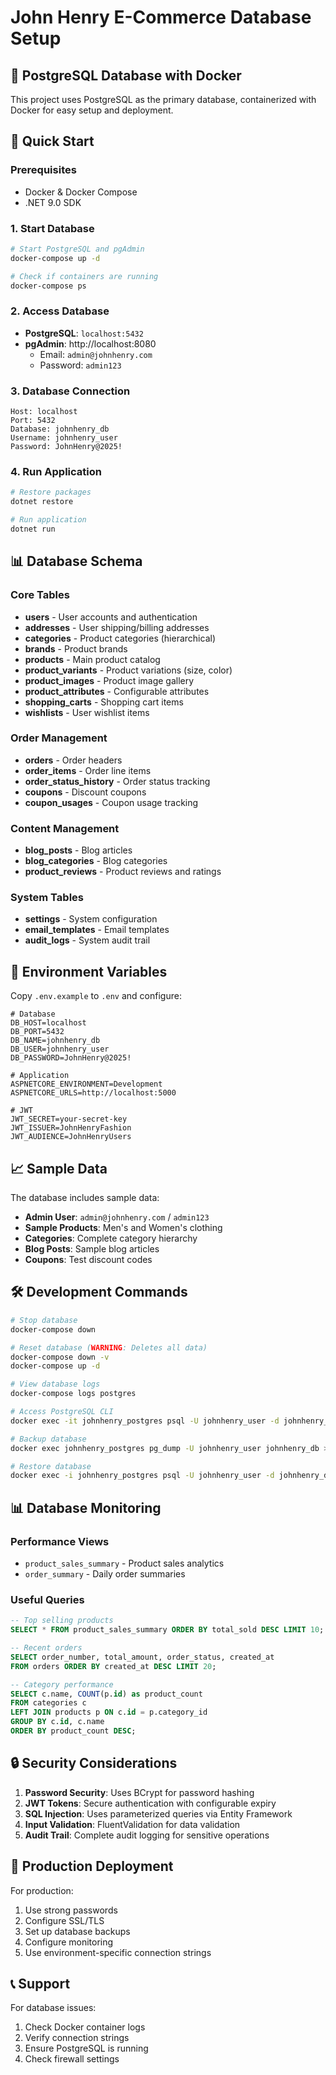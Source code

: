 # John Henry E-Commerce Database Setup

## 🐘 PostgreSQL Database with Docker

This project uses PostgreSQL as the primary database, containerized with Docker for easy setup and deployment.

## 🚀 Quick Start

### Prerequisites
- Docker & Docker Compose
- .NET 9.0 SDK

### 1. Start Database
```bash
# Start PostgreSQL and pgAdmin
docker-compose up -d

# Check if containers are running
docker-compose ps
```

### 2. Access Database
- **PostgreSQL**: `localhost:5432`
- **pgAdmin**: http://localhost:8080
  - Email: `admin@johnhenry.com`
  - Password: `admin123`

### 3. Database Connection
```
Host: localhost
Port: 5432
Database: johnhenry_db
Username: johnhenry_user
Password: JohnHenry@2025!
```

### 4. Run Application
```bash
# Restore packages
dotnet restore

# Run application
dotnet run
```

## 📊 Database Schema

### Core Tables
- **users** - User accounts and authentication
- **addresses** - User shipping/billing addresses
- **categories** - Product categories (hierarchical)
- **brands** - Product brands
- **products** - Main product catalog
- **product_variants** - Product variations (size, color)
- **product_images** - Product image gallery
- **product_attributes** - Configurable attributes
- **shopping_carts** - Shopping cart items
- **wishlists** - User wishlist items

### Order Management
- **orders** - Order headers
- **order_items** - Order line items
- **order_status_history** - Order status tracking
- **coupons** - Discount coupons
- **coupon_usages** - Coupon usage tracking

### Content Management
- **blog_posts** - Blog articles
- **blog_categories** - Blog categories
- **product_reviews** - Product reviews and ratings

### System Tables
- **settings** - System configuration
- **email_templates** - Email templates
- **audit_logs** - System audit trail

## 🔧 Environment Variables

Copy `.env.example` to `.env` and configure:

```env
# Database
DB_HOST=localhost
DB_PORT=5432
DB_NAME=johnhenry_db
DB_USER=johnhenry_user
DB_PASSWORD=JohnHenry@2025!

# Application
ASPNETCORE_ENVIRONMENT=Development
ASPNETCORE_URLS=http://localhost:5000

# JWT
JWT_SECRET=your-secret-key
JWT_ISSUER=JohnHenryFashion
JWT_AUDIENCE=JohnHenryUsers
```

## 📈 Sample Data

The database includes sample data:
- **Admin User**: `admin@johnhenry.com` / `admin123`
- **Sample Products**: Men's and Women's clothing
- **Categories**: Complete category hierarchy
- **Blog Posts**: Sample blog articles
- **Coupons**: Test discount codes

## 🛠️ Development Commands

```bash
# Stop database
docker-compose down

# Reset database (WARNING: Deletes all data)
docker-compose down -v
docker-compose up -d

# View database logs
docker-compose logs postgres

# Access PostgreSQL CLI
docker exec -it johnhenry_postgres psql -U johnhenry_user -d johnhenry_db

# Backup database
docker exec johnhenry_postgres pg_dump -U johnhenry_user johnhenry_db > backup.sql

# Restore database
docker exec -i johnhenry_postgres psql -U johnhenry_user -d johnhenry_db < backup.sql
```

## 📊 Database Monitoring

### Performance Views
- `product_sales_summary` - Product sales analytics
- `order_summary` - Daily order summaries

### Useful Queries
```sql
-- Top selling products
SELECT * FROM product_sales_summary ORDER BY total_sold DESC LIMIT 10;

-- Recent orders
SELECT order_number, total_amount, order_status, created_at 
FROM orders ORDER BY created_at DESC LIMIT 20;

-- Category performance
SELECT c.name, COUNT(p.id) as product_count
FROM categories c
LEFT JOIN products p ON c.id = p.category_id
GROUP BY c.id, c.name
ORDER BY product_count DESC;
```

## 🔒 Security Considerations

1. **Password Security**: Uses BCrypt for password hashing
2. **JWT Tokens**: Secure authentication with configurable expiry
3. **SQL Injection**: Uses parameterized queries via Entity Framework
4. **Input Validation**: FluentValidation for data validation
5. **Audit Trail**: Complete audit logging for sensitive operations

## 🚀 Production Deployment

For production:
1. Use strong passwords
2. Configure SSL/TLS
3. Set up database backups
4. Configure monitoring
5. Use environment-specific connection strings

## 📞 Support

For database issues:
1. Check Docker container logs
2. Verify connection strings
3. Ensure PostgreSQL is running
4. Check firewall settings
